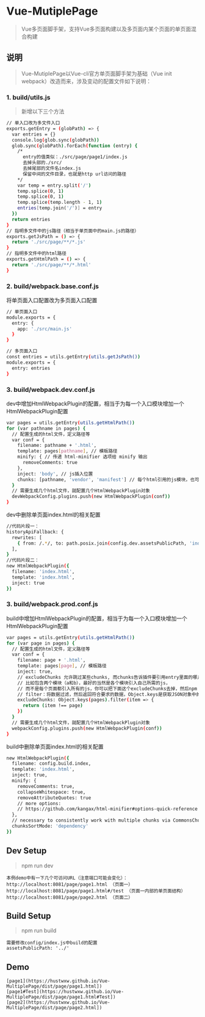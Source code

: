 # Vue-MutiplePage

> Vue多页面脚手架，支持Vue多页面构建以及多页面内某个页面的单页面混合构建

## 说明

> Vue-MutiplePage以Vue-cli官方单页面脚手架为基础（Vue init webpack）改造而来，涉及变动的配置文件如下说明：

### 1. build/utils.js
> 新增以下三个方法
```bash
// 单入口改为多文件入口
exports.getEntry = (globPath) => {
  var entries = {}
  console.log(glob.sync(globPath))
  glob.sync(globPath).forEach(function (entry) {
    /*
      entry的值类似：./src/page/page1/index.js
      去掉头部的./src/
      去掉尾部的文件名index.js
      保留中间的文件目录，也就是http url访问的路径
    */
    var temp = entry.split('/')
    temp.splice(0, 1)
    temp.splice(0, 1)
    temp.splice(temp.length - 1, 1)
    entries[temp.join('/')] = entry
  })
  return entries
}
// 指明多文件中的js路径（相当于单页面中的main.js的路径）
exports.getJsPath = () => {
  return './src/page/**/*.js'
}
// 指明多文件中的html路径
exports.getHtmlPath = () => {
  return './src/page/**/*.html'
}

```
### 2. build/webpack.base.conf.js
将单页面入口配置改为多页面入口配置
```bash
// 单页面入口
module.exports = {
  entry: {
    app: './src/main.js'
  }
}
```
```bash
// 多页面入口
const entries = utils.getEntry(utils.getJsPath())
module.exports = {
  entry: entries
}
```

### 3. build/webpack.dev.conf.js
dev中增加HtmlWebpackPlugin的配置，相当于为每一个入口模块增加一个HtmlWebpackPlugin配置
```bash
var pages = utils.getEntry(utils.getHtmlPath())
for (var pathname in pages) {
  // 配置生成的html文件，定义路径等
  var conf = {
    filename: pathname + '.html',
    template: pages[pathname], // 模板路径
    minify: { // 传递 html-minifier 选项给 minify 输出
      removeComments: true
    },
    inject: 'body', // js插入位置
    chunks: [pathname, 'vendor', 'manifest'] // 每个html引用的js模块，也可以在这里加上vendor等公用模块
  }
  // 需要生成几个html文件，就配置几个HtmlWebpackPlugin对象
  devWebpackConfig.plugins.push(new HtmlWebpackPlugin(conf))
}
```
dev中删除单页面index.html的相关配置
```bash
//代码片段一：
historyApiFallback: {
  rewrites: [
    { from: /.*/, to: path.posix.join(config.dev.assetsPublicPath, 'index.html') },
  ],
}
//代码片段二：
new HtmlWebpackPlugin({
  filename: 'index.html',
  template: 'index.html',
  inject: true
})
```
### 3. build/webpack.prod.conf.js
build中增加HtmlWebpackPlugin的配置，相当于为每一个入口模块增加一个HtmlWebpackPlugin配置
```bash
var pages = utils.getEntry(utils.getHtmlPath())
for (var page in pages) {
  // 配置生成的html文件，定义路径等
  var conf = {
    filename: page + '.html',
    template: pages[page], // 模板路径
    inject: true,
    // excludeChunks 允许跳过某些chunks, 而chunks告诉插件要引用entry里面的哪几个入口
    // 比如包含两个模块（a和b），最好的当然是各个模块引入自己所需的js，
    // 而不是每个页面都引入所有的js，你可以把下面这个excludeChunks去掉，然后npm run build，然后看编译出来的index.html和about.html就知道了
    // filter：将数据过滤，然后返回符合要求的数据，Object.keys是获取JSON对象中的每个key
    excludeChunks: Object.keys(pages).filter(item => {
      return (item !== page)
    })
  }
  // 需要生成几个html文件，就配置几个HtmlWebpackPlugin对象
  webpackConfig.plugins.push(new HtmlWebpackPlugin(conf))
}
```
build中删除单页面index.html的相关配置
```bash
new HtmlWebpackPlugin({
  filename: config.build.index,
  template: 'index.html',
  inject: true,
  minify: {
    removeComments: true,
    collapseWhitespace: true,
    removeAttributeQuotes: true
    // more options:
    // https://github.com/kangax/html-minifier#options-quick-reference
  },
  // necessary to consistently work with multiple chunks via CommonsChunkPlugin
  chunksSortMode: 'dependency'
})
```
## Dev Setup
> npm run dev
```
本例demo中有一下几个可访问URL（注意端口可能会变化）：
http://localhost:8081/page/page1.html （页面一）
http://localhost:8081/page/page1.html#/test （页面一内部的单页面结构）
http://localhost:8081/page/page2.html （页面二）
```

## Build Setup

> npm run build

```
需要修改config/index.js中build的配置
assetsPublicPath: '../' 
```

## Demo

```
[page1](https://hustwxw.github.io/Vue-MultiplePage/dist/page/page1.html])
[page1#Test](https://hustwxw.github.io/Vue-MultiplePage/dist/page/page1.html#Test])
[page2](https://hustwxw.github.io/Vue-MultiplePage/dist/page/page2.html])
```